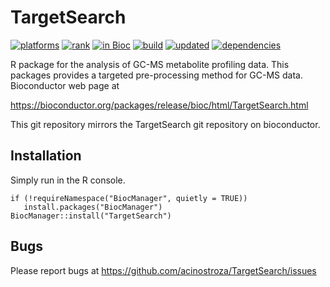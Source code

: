 # TargetSearch

[![platforms](https://bioconductor.org/shields/availability/devel/TargetSearch.svg)](https://bioconductor.org/packages/devel/bioc/html/TargetSearch.html#archives)
[![rank](https://bioconductor.org/shields/downloads/devel/TargetSearch.svg)](http://bioconductor.org/packages/stats/bioc/TargetSearch/)
[![in Bioc](https://bioconductor.org/shields/years-in-bioc/TargetSearch.svg)](https://bioconductor.org/packages/devel/bioc/html/TargetSearch.html#since)
[![build](https://bioconductor.org/shields/build/devel/bioc/TargetSearch.svg)](http://bioconductor.org/checkResults/devel/bioc-LATEST/TargetSearch/)
[![updated](https://bioconductor.org/shields/lastcommit/devel/bioc/TargetSearch.svg)](http://bioconductor.org/checkResults/devel/bioc-LATEST/TargetSearch/)
[![dependencies](https://bioconductor.org/shields/dependencies/devel/TargetSearch.svg)](https://bioconductor.org/packages/devel/bioc/html/TargetSearch.html#since)

R package for the analysis of GC-MS metabolite profiling data. This packages provides a targeted pre-processing method for GC-MS data. Bioconductor web page at

https://bioconductor.org/packages/release/bioc/html/TargetSearch.html

This git repository mirrors the TargetSearch git repository on bioconductor.

## Installation

Simply run in the R console.

```
if (!requireNamespace("BiocManager", quietly = TRUE))
   install.packages("BiocManager")
BiocManager::install("TargetSearch")
```

## Bugs

Please report bugs at https://github.com/acinostroza/TargetSearch/issues

